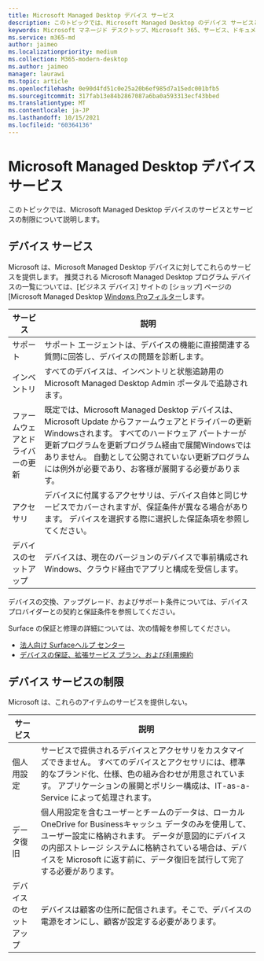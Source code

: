 ```yaml
---
title: Microsoft Managed Desktop デバイス サービス
description: このトピックでは、Microsoft Managed Desktop のデバイス サービスと制限について説明します。
keywords: Microsoft マネージド デスクトップ、Microsoft 365、サービス、ドキュメント
ms.service: m365-md
author: jaimeo
ms.localizationpriority: medium
ms.collection: M365-modern-desktop
ms.author: jaimeo
manager: laurawi
ms.topic: article
ms.openlocfilehash: 0e90d4fd51c0e25a20b6ef985d7a15edc001bfb5
ms.sourcegitcommit: 317fab13e84b2867087a6ba0a593313ecf43bbed
ms.translationtype: MT
ms.contentlocale: ja-JP
ms.lasthandoff: 10/15/2021
ms.locfileid: "60364136"
---
```

# <a name="microsoft-managed-desktop-device-services"></a>Microsoft Managed Desktop デバイス サービス

このトピックでは、Microsoft Managed Desktop デバイスのサービスとサービスの制限について説明します。

## <a name="device-services"></a>デバイス サービス

Microsoft は、Microsoft Managed Desktop デバイスに対してこれらのサービスを提供します。 推奨される Microsoft Managed Desktop プログラム デバイスの一覧については、[ビジネス デバイス] サイトの [ショップ] ページの [Microsoft Managed Desktop [Windows Proフィルター](https://www.microsoft.com/windows/business/devices)します。

サービス | 説明
--- | ---
サポート | サポート エージェントは、デバイスの機能に直接関連する質問に回答し、デバイスの問題を診断します。
インベントリ | すべてのデバイスは、インベントリと状態追跡用の Microsoft Managed Desktop Admin ポータルで追跡されます。
ファームウェアとドライバーの更新 | 既定では、Microsoft Managed Desktop デバイスは、Microsoft Update からファームウェアとドライバーの更新Windowsされます。 すべてのハードウェア パートナーが更新プログラムを更新プログラム経由で展開Windowsではありません。 自動として公開されていない更新プログラムには例外が必要であり、お客様が展開する必要があります。
アクセサリ | デバイスに付属するアクセサリは、デバイス自体と同じサービスでカバーされますが、保証条件が異なる場合があります。 デバイスを選択する際に選択した保証条項を参照してください。 
デバイスのセットアップ | デバイスは、現在のバージョンのデバイスで事前構成されWindows、クラウド経由でアプリと構成を受信します。

デバイスの交換、アップグレード、およびサポート条件については、デバイス プロバイダーとの契約と保証条件を参照してください。

Surface の保証と修理の詳細については、次の情報を参照してください。

- [法人向け Surfaceヘルプ センター](https://support.microsoft.com/hub/4339296/surface-for-business-help)
- [デバイスの保証、拡張サービス プラン、および利用規約](https://support.microsoft.com/help/4040687/info-about-warranties-extended-service-plans-and-terms-conditions)


## <a name="device-service-limitations"></a>デバイス サービスの制限

Microsoft は、これらのアイテムのサービスを提供しない。

サービス | 説明
--- | ---  
個人用設定 | サービスで提供されるデバイスとアクセサリをカスタマイズできません。 すべてのデバイスとアクセサリには、標準的なブランド化、仕様、色の組み合わせが用意されています。 アプリケーションの展開とポリシー構成は、IT-as-a-Service によって処理されます。
データ復旧 | 個人用設定を含むユーザーとチームのデータは、ローカルOneDrive for Businessキャッシュ データのみを使用して、ユーザー設定に格納されます。 データが意図的にデバイスの内部ストレージ システムに格納されている場合は、デバイスを Microsoft に返す前に、データ復旧を試行して完了する必要があります。
デバイスのセットアップ | デバイスは顧客の住所に配信されます。そこで、デバイスの電源をオンにし、顧客が設定する必要があります。
